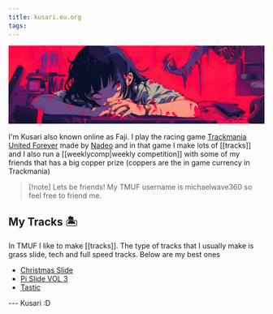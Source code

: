 ```yaml
---
title: kusari.eu.org
tags:
---
```

<img src="./banner.jpg">

I'm Kusari also known online as Faji. I play the racing game [Trackmania United Forever](https://store.steampowered.com/app/7200/Trackmania_United_Forever/) made by [Nadeo](https://www.ubisoft.com/en-us/studio/nadeo) and in that game I make lots of [[tracks]] and I also run a [[weeklycomp|weekly competition]] with some of my friends that has a big copper prize (coppers are the in game currency in Trackmania)

> [!note] Lets be friends!
>My TMUF username is michaelwave360 so feel free to friend me.
## My Tracks 🏝
In TMUF I like to make [[tracks]]. The type of tracks that I usually make is grass slide, tech and full speed tracks. Below are my best ones
* [Christmas Slide](https://tmnf.exchange/trackshow/12197647)
* [Pi Slide VOL 3](https://tmnf.exchange/trackshow/12139563)
* [Tastic](https://tmnf.exchange/trackshow/12245101)

--- Kusari :D